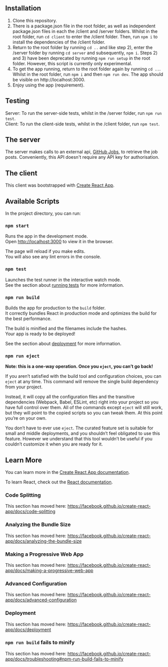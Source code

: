 ## Installation

1) Clone this repository.
2) There is a package.json file in the root folder, as well as independent package.json files in each the /client and /server folders. Whilst in the root folder, run `cd client` to enter the /client folder. Then, run `npm i` to install the dependencies of the /client folder.
3) Return to the root folder by running `cd ..` and like step 2), enter the /server folder by running `cd server` and subsequently, `npm i`. Steps 2) and 3) have been deprecated by running `npm run setup` in the root folder. However, this script is currently only experimental. 
4) To get the app running, return to the root folder again by running `cd ..`. Whilst in the root folder, run `npm i` and then `npm run dev`. The app should be visible on http://localhost:3000.
5) Enjoy using the app (requirement).

## Testing

Server: To run the server-side tests, whilst in the /server folder, run `npm run test`.<br/>
Client: To run the client-side tests, whilst in the /client folder, run `npm test`.

## The server

The server makes calls to an external api, [GitHub Jobs](https://jobs.github.com/api), to retrieve the job posts. Conveniently, this API doesn't require any API key for authorisation.

## The client

This client was bootstrapped with [Create React App](https://github.com/facebook/create-react-app).

## Available Scripts

In the project directory, you can run:

### `npm start`

Runs the app in the development mode.<br />
Open [http://localhost:3000](http://localhost:3000) to view it in the browser.

The page will reload if you make edits.<br />
You will also see any lint errors in the console.

### `npm test`

Launches the test runner in the interactive watch mode.<br />
See the section about [running tests](https://facebook.github.io/create-react-app/docs/running-tests) for more information.

### `npm run build`

Builds the app for production to the `build` folder.<br />
It correctly bundles React in production mode and optimizes the build for the best performance.

The build is minified and the filenames include the hashes.<br />
Your app is ready to be deployed!

See the section about [deployment](https://facebook.github.io/create-react-app/docs/deployment) for more information.

### `npm run eject`

**Note: this is a one-way operation. Once you `eject`, you can’t go back!**

If you aren’t satisfied with the build tool and configuration choices, you can `eject` at any time. This command will remove the single build dependency from your project.

Instead, it will copy all the configuration files and the transitive dependencies (Webpack, Babel, ESLint, etc) right into your project so you have full control over them. All of the commands except `eject` will still work, but they will point to the copied scripts so you can tweak them. At this point you’re on your own.

You don’t have to ever use `eject`. The curated feature set is suitable for small and middle deployments, and you shouldn’t feel obligated to use this feature. However we understand that this tool wouldn’t be useful if you couldn’t customize it when you are ready for it.

## Learn More

You can learn more in the [Create React App documentation](https://facebook.github.io/create-react-app/docs/getting-started).

To learn React, check out the [React documentation](https://reactjs.org/).

### Code Splitting

This section has moved here: https://facebook.github.io/create-react-app/docs/code-splitting

### Analyzing the Bundle Size

This section has moved here: https://facebook.github.io/create-react-app/docs/analyzing-the-bundle-size

### Making a Progressive Web App

This section has moved here: https://facebook.github.io/create-react-app/docs/making-a-progressive-web-app

### Advanced Configuration

This section has moved here: https://facebook.github.io/create-react-app/docs/advanced-configuration

### Deployment

This section has moved here: https://facebook.github.io/create-react-app/docs/deployment

### `npm run build` fails to minify

This section has moved here: https://facebook.github.io/create-react-app/docs/troubleshooting#npm-run-build-fails-to-minify
